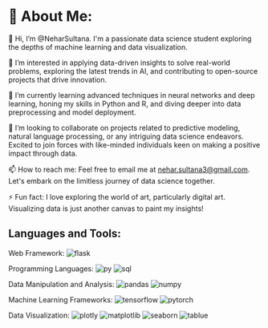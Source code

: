 # 💫 About Me:

👋 Hi, I’m @NeharSultana. I'm a passionate data science student exploring the depths of machine learning and data visualization.

👀 I’m interested in applying data-driven insights to solve real-world problems, exploring the latest trends in AI, and contributing to open-source projects that drive innovation.

🌱 I’m currently learning advanced techniques in neural networks and deep learning, honing my skills in Python and R, and diving deeper into data preprocessing and model deployment.

💞️ I’m looking to collaborate on projects related to predictive modeling, natural language processing, or any intriguing data science endeavors. Excited to join forces with like-minded individuals keen on making a positive impact through data.

📫 How to reach me: Feel free to email me at nehar.sultana3@gmail.com. Let's embark on the limitless journey of data science together.

⚡ Fun fact: I love exploring the world of art, particularly digital art. Visualizing data is just another canvas to paint my insights!

## Languages and Tools:

Web Framework: ![flask](https://github.com/NeharSultana/NeharSultana/assets/128970779/22e74b04-9bb4-4dd5-a8ec-70585dd7bb39)


Programming Languages: ![py](https://github.com/NeharSultana/NeharSultana/assets/128970779/27d3cd51-a008-499b-b327-eb272e2849aa)
                       ![sql](https://github.com/NeharSultana/NeharSultana/assets/128970779/d0050c75-d137-44e3-b68b-02ffd8c6b5c8)
                       

Data Manipulation and Analysis: ![pandas](https://github.com/NeharSultana/NeharSultana/assets/128970779/04006744-21d9-4eb3-b4f3-553eba73da69)
                                ![numpy](https://github.com/NeharSultana/NeharSultana/assets/128970779/fc221384-4bb9-4463-a77d-02e90442d516)

                                
Machine Learning Frameworks: ![tensorflow](https://github.com/NeharSultana/NeharSultana/assets/128970779/8c1c4b50-cb13-45cb-ac99-4fc6951bec33)
                             ![pytorch](https://github.com/NeharSultana/NeharSultana/assets/128970779/74305bec-27a1-464c-9220-8335b6ca66df)

Data Visualization: ![plotly](https://github.com/NeharSultana/NeharSultana/assets/128970779/d0de3c9b-b95f-4534-9068-10a7f3161c35)
                    ![matplotlib](https://github.com/NeharSultana/NeharSultana/assets/128970779/5721ca40-d05f-49a2-a8a7-5698314890e9)
                    ![seaborn](https://github.com/NeharSultana/NeharSultana/assets/128970779/ffe0a017-b666-4660-aaf2-0aa1bafc36ab)
                    ![tablue](https://github.com/NeharSultana/NeharSultana/assets/128970779/f2b184a1-cfdd-417e-b84a-d3260f4df4cd)





